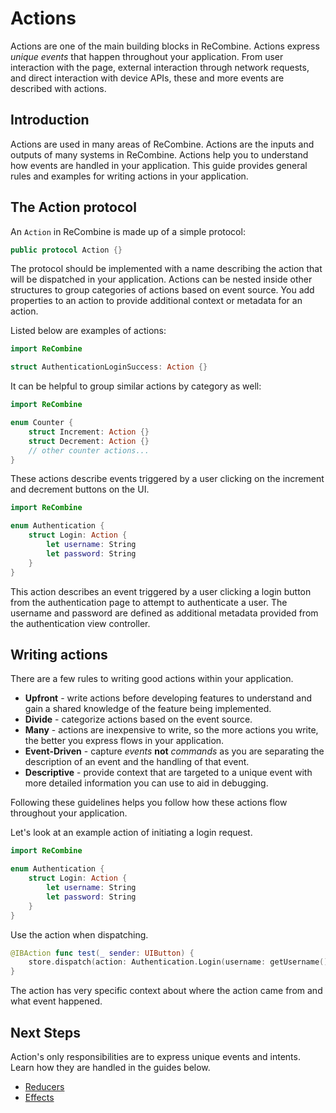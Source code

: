 # Actions

Actions are one of the main building blocks in ReCombine. Actions express _unique events_ that happen throughout your application. From user interaction with the page, external interaction through network requests, and direct interaction with device APIs, these and more events are described with actions.

## Introduction

Actions are used in many areas of ReCombine. Actions are the inputs and outputs of many systems in ReCombine. Actions help you to understand how events are handled in your application. This guide provides general rules and examples for writing actions in your application.

## The Action protocol

An `Action` in ReCombine is made up of a simple protocol:

```swift
public protocol Action {}
```

The protocol should be implemented with a name describing the action that will be dispatched in your application. Actions can be nested inside other structures to group categories of actions based on event source. You add properties to an action to provide additional context or metadata for an action.

Listed below are examples of actions:

```swift
import ReCombine

struct AuthenticationLoginSuccess: Action {}
```

It can be helpful to group similar actions by category as well:

```swift
import ReCombine

enum Counter {
    struct Increment: Action {}
    struct Decrement: Action {}
    // other counter actions...
}
```

These actions describe events triggered by a user clicking on the increment and decrement buttons on the UI.

```swift
import ReCombine

enum Authentication {
    struct Login: Action {
        let username: String
        let password: String
    }
}
```

This action describes an event triggered by a user clicking a login button from the authentication page to attempt to authenticate a user. The username and password are defined as additional metadata provided from the authentication view controller.

## Writing actions

There are a few rules to writing good actions within your application.

- **Upfront** - write actions before developing features to understand and gain a shared knowledge of the feature being implemented.
- **Divide** - categorize actions based on the event source.
- **Many** - actions are inexpensive to write, so the more actions you write, the better you express flows in your application.
- **Event-Driven** - capture _events_ **not** _commands_ as you are separating the description of an event and the handling of that event.
- **Descriptive** - provide context that are targeted to a unique event with more detailed information you can use to aid in debugging.

Following these guidelines helps you follow how these actions flow throughout your application.

Let's look at an example action of initiating a login request.

```swift
import ReCombine

enum Authentication {
    struct Login: Action {
        let username: String
        let password: String
    }
}
```

Use the action when dispatching.

```swift
@IBAction func test(_ sender: UIButton) {
    store.dispatch(action: Authentication.Login(username: getUsername(), password: getPassword()))
}
```

The action has very specific context about where the action came from and what event happened.

## Next Steps

Action's only responsibilities are to express unique events and intents. Learn how they are handled in the guides below.

- [Reducers](./reducers.html)
- [Effects](./effects.html)
